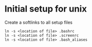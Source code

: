# Initial setup for unix
Create a softlinks to all setup files

```
ln -s <location of file> .bashrc
ln -s <location of file> .screenrc
ln -s <location of file> .bash_aliases
